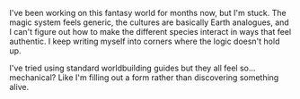 I've been working on this fantasy world for months now, but I'm stuck. The magic system feels generic, the cultures are basically Earth analogues, and I can't figure out how to make the different species interact in ways that feel authentic. I keep writing myself into corners where the logic doesn't hold up.

I've tried using standard worldbuilding guides but they all feel so... mechanical? Like I'm filling out a form rather than discovering something alive.